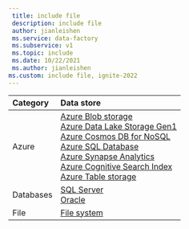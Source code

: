 ```yaml
---
 title: include file
 description: include file
 author: jianleishen
 ms.service: data-factory
 ms.subservice: v1
 ms.topic: include
 ms.date: 10/22/2021
 ms.author: jianleishen
ms.custom: include file, ignite-2022
---
```

| Category | Data store | 
| :-------- | :----------- | 
| Azure | [Azure Blob storage](../data-factory-azure-blob-connector.md)<br/>[Azure Data Lake Storage Gen1](../data-factory-azure-datalake-connector.md)<br/>[Azure Cosmos DB for NoSQL](../data-factory-azure-documentdb-connector.md)<br/>[Azure SQL Database](../data-factory-azure-sql-connector.md)<br/>[Azure Synapse Analytics](../data-factory-azure-sql-data-warehouse-connector.md)<br/>[Azure Cognitive Search Index](../data-factory-azure-search-connector.md)<br/>[Azure Table storage](../data-factory-azure-table-connector.md) | 
| Databases | [SQL Server](../data-factory-sqlserver-connector.md)<br/>[Oracle](../data-factory-onprem-oracle-connector.md) | 
| File | [File system](../data-factory-onprem-file-system-connector.md) |
